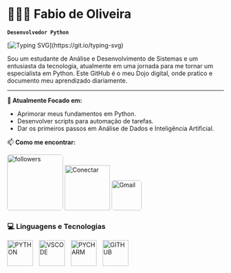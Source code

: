 # 👨🏼‍💻 Fabio de Oliveira

**`Desenvolvedor Python`**

[![Typing SVG](https://readme-typing-svg.demolab.com?font=Fira+Code&pause=1000&width=435&lines=%F0%9F%91%8B+Ol%C3%A1%2C+eu+sou+o+Fabio!)](https://git.io/typing-svg)

<p>
  Sou um estudante de Análise e Desenvolvimento de Sistemas e um entusiasta da tecnologia, atualmente em uma jornada para me tornar um especialista em Python. Este GitHub é o meu Dojo digital, onde pratico e documento meu aprendizado diariamente.
</p>

---

<p>
  <strong>🐍 Atualmente Focado em:</strong>
  <ul>
    <li>Aprimorar meus fundamentos em Python.</li>
    <li>Desenvolver scripts para automação de tarefas.</li>
    <li>Dar os primeiros passos em Análise de Dados e Inteligência Artificial.</li>
  </ul>
</p>

<p>
  📫 <strong>Como me encontrar:</strong>
  <br/>


</p>

<p align="left">  
      <a href="https://github.com/fabioliveira-dev
?tab=followers">
         <img width="130px" style="border-radius: 
         5px;" alt="followers" title="Follow me on Github" src="https://custom-icon-badges.demolab.com/github/followers/fabioliveira-dev?logo=person-add&style=social&logoColor=black"/></a>
      <a href="https://www.linkedin.com/in/fabioliveira87">
        <img  width="105px" alt="Conectar" tittle="Conecte-se no LinkedIn" src="https://custom-icon-badges.demolab.com/badge/LinkedIn-0A66C2?logo=linkedin-white&logoColor=fff"/><a>
      <a href="mailto:fabioliveira.dev@gmail.com">
  <img width="70px" style="border-radius: 5px;" alt="Gmail" title="Enviar um email para fabioliveira.dev@gmail.com" src="https://custom-icon-badges.demolab.com/badge/Mail-E61B23.svg?logo=mail">
</a>
   </p>

### 💻 Linguagens e Tecnologias


<img 
align="center"
    alt="PYTHON"
    title="PYTHON"
    width="60px"
    style="padding-right: 10px;"
src="https://cdn.jsdelivr.net/gh/devicons/devicon@latest/icons/python/python-original.svg" 
/>
<img 
align="center"
    alt="VSCODE"
    title="VSCODE"
    width="60px"
    style="padding-right: 10px;"
src="https://cdn.jsdelivr.net/gh/devicons/devicon@latest/icons/vscode/vscode-original.svg"
/>
<img 
align="center"
    alt="PYCHARM"
    title="PYCHARM"
    width="60px"
    style="padding-right: 10px;"
src="https://cdn.jsdelivr.net/gh/devicons/devicon@latest/icons/pycharm/pycharm-original.svg"
/>
<img 
align="center"
    alt="GITHUB"
    title="GITHUB"
    width="60px"
    style="padding-right: 10px;"
src="https://cdn.jsdelivr.net/gh/devicons/devicon@latest/icons/github/github-original.svg"
/>
